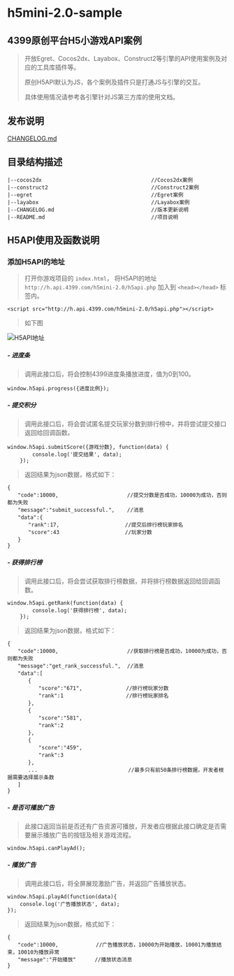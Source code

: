 # h5mini-2.0-sample

## 4399原创平台H5小游戏API案例

> 开放Egret、Cocos2dx、Layabox、Construct2等引擎的API使用案例及对应的工具库插件等。
> 
> 原创H5API默认为JS，各个案例及插件只是打通JS与引擎的交互。
> 
> 具体使用情况请参考各引擎针对JS第三方库的使用文档。
> 
## 发布说明

[CHANGELOG.md](CHANGELOG.md)

## 目录结构描述

    |--cocos2dx                                   //Cocos2dx案例
    |--construct2                                 //Construct2案例
    |--egret                                      //Egret案例
    |--layabox                                    //Layabox案例
    |--CHANGELOG.md                               //版本更新说明
    |--README.md                                  //项目说明

## H5API使用及函数说明

### 添加H5API的地址

> 打开你游戏项目的 `index.html`， 将H5API的地址 `http://h.api.4399.com/h5mini-2.0/h5api.php` 加入到 `<head></head>` 标签内。
> 
    <script src="http://h.api.4399.com/h5mini-2.0/h5api.php"></script> 
> 
> 如下图

![H5API地址](https://i.imgur.com/303Y654.png)

##### - 进度条

> 调用此接口后，将会控制4399进度条播放进度，值为0到100。
 
	window.h5api.progress({进度比例});

##### - 提交积分

> 调用此接口后，将会尝试匿名提交玩家分数到排行榜中，并将尝试提交接口返回给回调函数。
 
	window.h5api.submitScore({游戏分数}, function(data) {
            console.log('提交结果', data);
        });

> 返回结果为json数据，格式如下：

	{
	　　"code":10000,                      //提交分数是否成功，10000为成功，否则都为失败
	　　"message":"submit_successful.",    //消息
	　　"data":{
	　　　　"rank":17,                     //提交后排行榜玩家排名
	　　　　"score":43                     //玩家分数
	　　}
	}

##### - 获得排行榜

> 调用此接口后，将会尝试获取排行榜数据，并将排行榜数据返回给回调函数。
 
	window.h5api.getRank(function(data) {
            console.log('获得排行榜', data);
        });

> 返回结果为json数据，格式如下：

	{
	　　"code":10000,                      //获取排行榜是否成功，10000为成功，否则都为失败
	　　"message":"get_rank_successful.",  //消息
	　　"data":[
	　　　　{
	　　　　　　"score":"671",              //排行榜玩家分数
	　　　　　　"rank":1                    //排行榜玩家排名
	　　　　},
	　　　　{
	　　　　　　"score":"581",
	　　　　　　"rank":2
	　　　　},
	　　　　{
	　　　　　　"score":"459",
	　　　　　　"rank":3
	　　　　},
	　　　　...                             //最多只有前50条排行榜数据，开发者根据需要选择展示条数
	　　]
	}

##### - 是否可播放广告

> 此接口返回当前是否还有广告资源可播放，开发者应根据此接口确定是否需要展示播放广告的按钮及相关游戏流程。
 
	window.h5api.canPlayAd();

##### - 播放广告

> 调用此接口后，将全屏展现激励广告，并返回广告播放状态。
 
	window.h5api.playAd(function(data){
        console.log('广告播放状态', data);
    });

> 返回结果为json数据，格式如下：

	{
	　　"code":10000,            //广告播放状态，10000为开始播放，10001为播放结束，10010为播放异常
	　　"message":"开始播放"      //播放状态消息
	}

